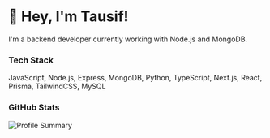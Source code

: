 # 👋 Hey, I'm Tausif!

I'm a backend developer currently working with Node.js and MongoDB.

### Tech Stack
JavaScript, Node.js, Express, MongoDB, Python, TypeScript, Next.js, React, Prisma, TailwindCSS, MySQL

### GitHub Stats
![Profile Summary](https://github-profile-summary-cards.vercel.app/api/cards/profile-details?username=tausif-fardin&theme=default)
